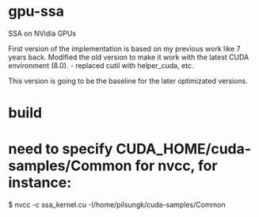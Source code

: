 # gpu-ssa
SSA on NVidia GPUs

First version of the implementation is based on my previous work like 7 years back.
Modified the old version to make it work with the latest CUDA environment (8.0). - replaced cutil with helper_cuda, etc.

This version is going to be the baseline for the later optimizated versions.

# build 
# need to specify CUDA_HOME/cuda-samples/Common for nvcc, for instance:
$ nvcc -c ssa_kernel.cu -I/home/pilsungk/cuda-samples/Common
